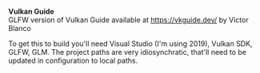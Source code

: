 <b>Vulkan Guide</b><br/>
GLFW version of Vulkan Guide available at <a href="https://vkguide.dev/">https://vkguide.dev/</a> by Victor Blanco



To get this to build you'll need Visual Studio (I'm using 2019), Vulkan SDK, GLFW, GLM.
The project paths are very idiosynchratic, that'll need to be updated in configuration to local paths.